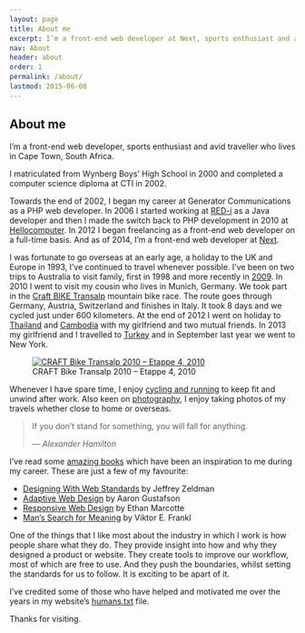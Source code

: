 ```yaml
---
layout: page
title: About me
excerpt: I’m a front-end web developer at Next, sports enthusiast and avid traveller who lives in Cape Town, South Africa.
nav: About
header: about
order: 1
permalink: /about/
lastmod: 2015-06-08
---
```


## About me

I’m a front-end web developer, sports enthusiast and avid traveller who lives in Cape Town, South Africa.

I matriculated from Wynberg Boys’ High School in 2000 and completed a computer science diploma at CTI in 2002.

Towards the end of 2002, I began my career at Generator Communications as a PHP web developer. In 2006 I started working
at [RED-i](http://red-i.co.za) as a Java developer and then I made the switch back to PHP development
in 2010 at [Hellocomputer](http://www.hellocomputer.com). In 2012 I began freelancing as a front-end web developer on a
full-time basis. And as of 2014, I’m a front-end web developer at [Next](http://www.wearenext.co.za).

I was fortunate to go overseas at an early age, a holiday to the UK and Europe in 1993, I’ve continued to
travel whenever possible. I’ve been on two trips to Australia to visit family, first in 1998 and more recently in [2009](https://www.flickr.com/photos/mikkelz/collections/72157612807086301).
In 2010 I went to visit my cousin who lives in Munich, Germany. We took part in the [Craft BIKE Transalp](https://www.flickr.com/photos/mikkelz/collections/72157624824109391)
mountain bike race. The route goes through Germany, Austria, Switzerland and finishes in Italy. It took 8 days and we cycled
just under 600 kilometers. At the end of 2012 I went on holiday to [Thailand](https://www.flickr.com/photos/mikkelz/collections/72157632483864195)
and [Cambodia](https://www.flickr.com/photos/mikkelz/collections/72157632527368371) with my girlfriend and two mutual friends.
In 2013 my girlfriend and I travelled to [Turkey](https://www.flickr.com/photos/mikkelz/collections/72157648811892350) and in
September last year we went to New York.

<figure>
    <a href="http://www.flickr.com/photos/mikkelz/sets/72157624485305951">
        <img srcset="/assets/images/general/michael-thorne-craft-bike-transalp-2010-820x461.jpg 820w,
                     /assets/images/general/michael-thorne-craft-bike-transalp-2010-410x231.jpg 410w"
            src="/assets/images/general/michael-thorne-craft-bike-transalp-2010-820x461.jpg"
            alt="CRAFT Bike Transalp 2010 – Etappe 4, 2010">
    </a>
    <figcaption>CRAFT Bike Transalp 2010 – Etappe 4, 2010</figcaption>
</figure>

Whenever I have spare time, I enjoy [cycling and running](http://www.strava.com/athletes/1328198) to keep fit and unwind
after work. Also keen on [photography](http://instagram.com/mikkelz_za), I enjoy taking photos of my travels whether close
to home or overseas.

<blockquote>
    <p>If you don’t stand for something, you will fall for anything.</p>
    <cite>— Alexander Hamilton</cite>
</blockquote>

I’ve read some [amazing books](https://kindle.amazon.com/profile/Michael-Thorne/146993) which have been an inspiration to
me during my career. These are just a few of my favourite:

* [Designing With Web Standards](http://en.wikipedia.org/wiki/Designing_with_Web_Standards) by Jeffrey Zeldman
* [Adaptive Web Design](http://adaptivewebdesign.info) by Aaron Gustafson
* [Responsive Web Design](http://www.abookapart.com/products/responsive-web-design) by Ethan Marcotte
* [Man’s Search for Meaning](http://www.amazon.com/Mans-Search-Meaning-Viktor-Frankl/dp/080701429X) by Viktor E. Frankl

One of the things that I like most about the industry in which I work is how people share what they do. They provide insight
into how and why they designed a product or website. They create tools to improve our workflow, most of which are free to
use. And they push the boundaries, whilst setting the standards for us to follow. It is exciting to be apart of it.

I’ve credited some of those who have helped and motivated me over the years in my website’s [humans.txt](/humans.txt) file.

Thanks for visiting.
